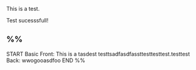 
This is a test.

Test sucesssfull!




%%
---
START
Basic
Front: This is a tasdest testtsadfasdfassttesttesttest.testtest
Back: wwogooasdfoo
END
%%